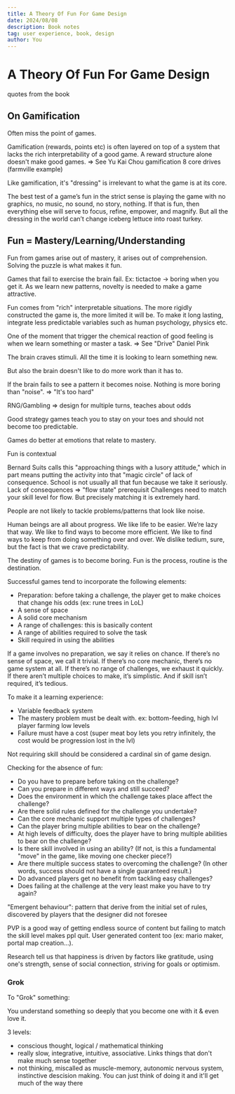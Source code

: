 ```yaml
---
title: A Theory Of Fun For Game Design
date: 2024/08/08
description: Book notes
tag: user experience, book, design
author: You
---
```


# A Theory Of Fun For Game Design

quotes from the book


## On Gamification

Often miss the point of games.

Gamification (rewards, points etc) is often layered on top of a system that lacks the rich interpretability of a good game. A reward structure alone doesn't make good games. => See Yu Kai Chou gamification 8 core drives (farmville example)

Like gamification, it's "dressing" is irrelevant to what the game is at its core.

The best test of a game’s fun in the strict sense is playing the game with no graphics, no music, no sound, no story, nothing. If that is fun, then everything else will serve to focus, refine, empower, and magnify. But all the dressing in the world can’t change iceberg lettuce into roast turkey.

## Fun = Mastery/Learning/Understanding

Fun from games arise out of mastery, it arises out of comprehension. Solving the puzzle is what makes it fun.

Games that fail to exercise the brain fail. Ex: tictactoe -> boring when you get it. As we learn new patterns, novelty is needed to make a game attractive.

Fun comes from "rich" interpretable situations. The more rigidly constructed the game is, the more limited it will be.
To make it long lasting, integrate less predictable variables such as human psychology, physics etc.


One of the moment that trigger the chemical reaction of good feeling is when we learn something or master a task. => See "Drive" Daniel Pink

The brain craves stimuli. All the time it is looking to learn something new.

But also the brain doesn't like to do more work than it has to.

If the brain fails to see a pattern it becomes noise. Nothing is more boring than "noise". => "It's too hard"

RNG/Gambling => design for multiple turns, teaches about odds

Good strategy games teach you to stay on your toes and should not become too predictable.

Games do better at emotions that relate to mastery.

Fun is contextual

Bernard Suits calls this "approaching things with a lusory attitude," which in part means putting the activity into that "magic circle" of lack of consequence. School is not usually all that fun because we take it seriously.
Lack of consequences => "flow state" prerequisit
Challenges need to match your skill level for flow. But precisely matching it is extremely hard.

People are not likely to tackle problems/patterns that look like noise.

Human beings are all about progress. We like life to be easier. We’re lazy that way. We like to find ways to become more efficient. We like to find ways to keep from doing something over and over. We dislike tedium, sure, but the fact is that we crave predictability.

The destiny of games is to become boring.
Fun is the process, routine is the destination.

Successful games tend to incorporate the following elements:
- Preparation: before taking a challenge, the player get to make choices that change his odds (ex: rune trees in LoL)
- A sense of space
- A solid core mechanism
- A range of challenges: this is basically content
- A range of abilities required to solve the task
- Skill required in using the abilities

If a game involves no preparation, we say it relies on chance. If there’s no sense of space, we call it trivial. If there’s no core mechanic, there’s no game system at all. If there’s no range of challenges, we exhaust it quickly. If there aren’t multiple choices to make, it’s simplistic. And if skill isn’t required, it’s tedious.

To make it a learning experience:
- Variable feedback system
- The mastery problem must be dealt with. ex: bottom-feeding, high lvl player farming low levels
- Failure must have a cost (super meat boy lets you retry infinitely, the cost would be progression lost in the lvl)

Not requiring skill should be considered a cardinal sin of game design.

Checking for the absence of fun:
- Do you have to prepare before taking on the challenge?
- Can you prepare in different ways and still succeed?
- Does the environment in which the challenge takes place affect the challenge?
- Are there solid rules defined for the challenge you undertake?
- Can the core mechanic support multiple types of challenges?
- Can the player bring multiple abilities to bear on the challenge?
- At high levels of difficulty, does the player have to bring multiple abilities to bear on the challenge?
- Is there skill involved in using an ability? (If not, is this a fundamental "move" in the game, like moving one checker piece?)
- Are there multiple success states to overcoming the challenge? (In other words, success should not have a single guaranteed result.)
- Do advanced players get no benefit from tackling easy challenges?
- Does failing at the challenge at the very least make you have to try again?

"Emergent behaviour": pattern that derive from the initial set of rules, discovered by players that the designer did not foresee

PVP is a good way of getting endless source of content but failing to match the skill level makes ppl quit.
User generated content too (ex: mario maker, portal map creation...).

Research tell us that happiness is driven by factors like gratitude, using one's strength, sense of social connection, striving for goals or optimism.


### Grok

To "Grok" something:

You understand something so deeply that you become one with it & even love it.

3 levels:

- conscious thought, logical / mathematical thinking
- really slow, integrative, intuitive, associative. Links things that don't make much sense together
- not thinking, miscalled as muscle-memory, autonomic nervous system, instinctive descision making. You can just think of doing it and it'll get much of the way there

